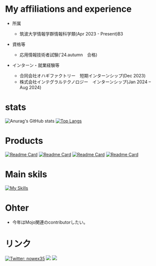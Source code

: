  # My affiliations and experience
* 所属
  * 筑波大学情報学群情報科学類(Apr 2023 - Present)B3

* 資格等
  * 応用情報技術者試験('24.autumn　合格)

* インターン・就業経験等
  * 合同会社オハギファクトリー　短期インターンシップ(Dec 2023)
  * 株式会社インテグラルテクノロジー　インターンシップ(Jan 2024 – Aug 2024)

# stats
![Anurag's GitHub stats](https://github-readme-stats.vercel.app/api?username=nowex35&show_icons=true&theme=gruvbox)
[![Top Langs](https://github-readme-stats.vercel.app/api/top-langs/?username=nowex35&layout=donut)](https://github.com/nowex35/github-readme-stats)

# Products
[![Readme Card](https://github-readme-stats.vercel.app/api/pin/?username=nowex35&repo=auth)](https://github.com/nowex35/auth)
[![Readme Card](https://github-readme-stats.vercel.app/api/pin/?username=nowex35&repo=protoforio)](https://github.com/nowex35/protoforio)
[![Readme Card](https://github-readme-stats.vercel.app/api/pin/?username=nowex35&repo=tles_backend)](https://github.com/nowex35/tles_backend)
[![Readme Card](https://github-readme-stats.vercel.app/api/pin/?username=nowex35&repo=official_site2024new)](https://github.com/nowex35/official_site2024new)

# Main skils
[![My Skills](https://skillicons.dev/icons?i=python,fastapi,django,ts,next,go&perline=8)](https://skillicons.dev)


# Ohter
- 今年はMojo関連のcontributorしたい。
  
# リンク
[![Twitter: nowex35](https://img.shields.io/twitter/follow/nowex35?style=social)](https://twitter.com/nowex35)
<a href="https://qiita.com/nowex35" target="_blank"><img src="https://img.shields.io/badge/-Qiita-55C500.svg?logo=qiita&style=plastic"></a>
<a href="https://note.com/nowex35" target="_blank"><img src="https://img.shields.io/badge/-Note-gray?logo=gray&style=plastic"></a>


<!---
nowex35/nowex35 is a ✨ special ✨ repository because its `README.md` (this file) appears on your GitHub profile.
You can click the Preview link to take a look at your changes.
--->
